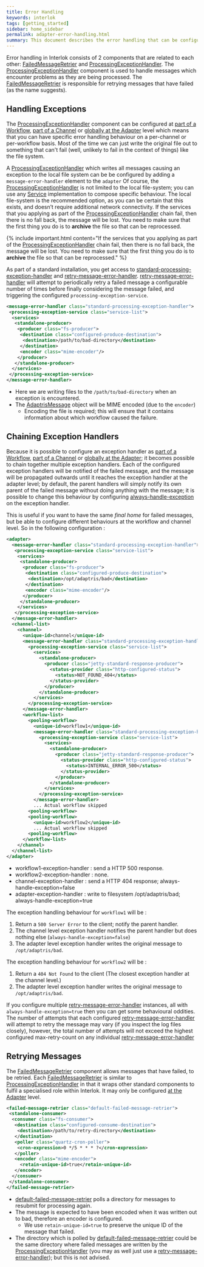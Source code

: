 ```yaml
---
title: Error Handling
keywords: interlok
tags: [getting_started]
sidebar: home_sidebar
permalink: adapter-error-handling.html
summary: This document describes the error handling that can be configured within Interlok
---
```

Error handling in Interlok consists of 2 components that are related to each other: [FailedMessageRetrier][] and [ProcessingExceptionHandler][]. The [ProcessingExceptionHandler][] component is used to handle messages which encounter problems as they are being processed. The [FailedMessageRetrier][] is responsible for retrying messages that have failed (as the name suggests).

## Handling Exceptions ##

The [ProcessingExceptionHandler][] component can be configured at [part of a Workflow][], [part of a Channel][] or [globally at the Adapter][] level which means that you can have specific error handling behaviour on a per-channel or per-workflow basis. Most of the time we can just write the original file out to something that can't fail (well, unlikely to fail in the context of things) like the file system.

A [ProcessingExceptionHandler] which writes all messages causing an exception to the local file system can be be configured by adding a `message-error-handler` element to the `adapter` Of course, the [ProcessingExceptionHandler][] is not limited to the local file-system; you can use any [Service] implementation to compose specific behaviour.  The local file-system is the recommended option, as you can be certain that this exists, and doesn’t require additional network connectivity.  If the services that you applying as part of the [ProcessingExceptionHandler] chain fail, then there is no fall back, the message will be lost. You need to make sure that the first thing you do is to __archive__ the file so that can be reprocessed.

{% include important.html content="If the services that you applying as part of the [ProcessingExceptionHandler] chain fail, then there is no fall back, the message will be lost. You need to make sure that the first thing you do is to __archive__ the file so that can be reprocessed." %}

As part of a standard installation, you get access to [standard-processing-exception-handler][] and [retry-message-error-handler][]. [retry-message-error-handler][] will attempt to periodically retry a failed message a configurable number of times before finally considering the message failed, and triggering the configured `processing-exception-service`.

```xml
<message-error-handler class="standard-processing-exception-handler">
 <processing-exception-service class="service-list">
  <services>
   <standalone-producer>
    <producer class="fs-producer">
     <destination class="configured-produce-destination">
      <destination>/path/to/bad-directory</destination>
     </destination>
     <encoder class="mime-encoder"/>
    </producer>
   </standalone-producer>
  </services>
 </processing-exception-service>
</message-error-handler>
```

- Here we are writing files to the `/path/to/bad-directory` when an exception is encountered.
- The [AdaptrisMessage] object will be MIME encoded (due to the `encoder`)
    - Encoding the file is required; this will ensure that it contains information about which workflow caused the failure.

## Chaining Exception Handlers ##

Because it is possible to configure an exception handler as [part of a Workflow][], [part of a Channel][] or [globally at the Adapter][]; it becomes possible to chain together multiple exception handlers. Each of the configured exception handlers will be notified of the failed message, and the message will be propagated outwards until it reaches the exception handler at the adapter level; by default, the parent handlers will simply notify its own parent of the failed message without doing anything with the message; it is possible to change this behaviour by configuring [always-handle-exception][] on the exception handler.

This is useful if you want to have the same _final home_ for failed messages, but be able to configure different behaviours at the workflow and channel level. So in the following configuration :

```xml
<adapter>
  <message-error-handler class="standard-processing-exception-handler">
   <processing-exception-service class="service-list">
    <services>
     <standalone-producer>
      <producer class="fs-producer">
       <destination class="configured-produce-destination">
        <destination>/opt/adaptris/bad</destination>
       </destination>
       <encoder class="mime-encoder"/>
      </producer>
     </standalone-producer>
    </services>
   </processing-exception-service>
  </message-error-handler>
  <channel-list>
    <channel>
      <unique-id>channel</unique-id>
      <message-error-handler class="standard-processing-exception-handler">
        <processing-exception-service class="service-list">
          <services>
            <standalone-producer>
              <producer class="jetty-standard-response-producer">
                <status-provider class="http-configured-status">
                  <status>NOT_FOUND_404</status>
                </status-provider>
              </producer>
            </standalone-producer>
          </services>
        </processing-exception-service>
      </message-error-handler>
      <workflow-list>
        <pooling-workflow>
          <unique-id>workflow1</unique-id>
          <message-error-handler class="standard-processing-exception-handler">
            <processing-exception-service class="service-list">
              <services>
                <standalone-producer>
                  <producer class="jetty-standard-response-producer">
                    <status-provider class="http-configured-status">
                      <status>INTERNAL_ERROR_500</status>
                    </status-provider>
                  </producer>
                </standalone-producer>
              </services>
            </processing-exception-service>
          </message-error-handler>
          ... Actual workflow skipped
        <pooling-workflow>
        <pooling-workflow>
          <unique-id>workflow2</unique-id>
          ... Actual workflow skipped
        <pooling-workflow>
      </workflow-list>
    </channel>
  </channel-list>
</adapter>
```

- workflow1-exception-handler : send a HTTP 500 response.
- workflow2-exception-handler : none.
- channel-exception-handler : send a HTTP 404 response; always-handle-exception=false
- adapter-exception-handler : write to filesystem /opt/adaptris/bad; always-handle-exception=true

The exception handling behaviour for `workflow1` will be :

1. Return a `500 Server Error` to the client; notify the parent handler.
1. The channel level exception handler notifies the parent handler but does nothing else (`always-handle-exception=false`)
1. The adapter level exception handler writes the original message to `/opt/adaptris/bad`.

The exception handling behaviour for `workflow2` will be :

1. Return a `404 Not Found` to the client (The closest exception handler at the channel level.)
1. The adapter level exception handler writes the original message to `/opt/adaptris/bad`.

If you configure multiple [retry-message-error-handler][] instances, all with `always-handle-exception=true` then you can get some behavioural oddities. The number of attempts that each configured [retry-message-error-handler][] will attempt to retry the message may vary (if you inspect the log files closely), however, the total number of attempts will not exceed the highest configured max-retry-count on any individual [retry-message-error-handler][]


## Retrying Messages ##

The [FailedMessageRetrier] component allows messages that have failed, to be retried. Each [FailedMessageRetrier] is similar to [ProcessingExceptionHandler] in that it wraps other standard components to fulfil a specialised role within Interlok. It may only be configured [at the Adapter][] level.

```xml
<failed-message-retrier class="default-failed-message-retrier">
 <standalone-consumer>
  <consumer class="fs-consumer">
   <destination class="configured-consume-destination">
    <destination>/path/to/retry-directory</destination>
   </destination>
   <poller class="quartz-cron-poller">
    <cron-expression>0 */5 * * * ?</cron-expression>
   </poller>
   <encoder class="mime-encoder">
     <retain-unique-id>true</retain-unique-id>
   </encoder>
  </consumer>
 </standalone-consumer>
</failed-message-retrier>
```

- [default-failed-message-retrier][] polls a directory for messages to resubmit for processing again.
- The message is expected to have been encoded when it was written out to bad, therefore an encoder is configured.
    - We use `retain-unique-id=true` to preserve the unique ID of the message that failed.
- The directory which is polled by [default-failed-message-retrier][] could be the same directory where failed messages are written by the [ProcessingExceptionHandler] (you may as well just use a [retry-message-error-handler][]); but this is not advised.


[AdaptrisMessage]: https://nexus.adaptris.net/nexus/content/sites/javadocs/com/adaptris/interlok-core/3.8-SNAPSHOT/com/adaptris/core/AdaptrisMessage.html
[FailedMessageRetrier]: https://nexus.adaptris.net/nexus/content/sites/javadocs/com/adaptris/interlok-core/3.8-SNAPSHOT/com/adaptris/core/FailedMessageRetrier.html
[ProcessingExceptionHandler]: https://nexus.adaptris.net/nexus/content/sites/javadocs/com/adaptris/interlok-core/3.8-SNAPSHOT/com/adaptris/core/ProcessingExceptionHandler.html
[part of a Workflow]: https://nexus.adaptris.net/nexus/content/sites/javadocs/com/adaptris/interlok-core/3.8-SNAPSHOT/com/adaptris/core/WorkflowImp.html#setMessageErrorHandler-com.adaptris.core.ProcessingExceptionHandler-
[part of a Channel]: https://nexus.adaptris.net/nexus/content/sites/javadocs/com/adaptris/interlok-core/3.8-SNAPSHOT/com/adaptris/core/Channel.html#setMessageErrorHandler-com.adaptris.core.ProcessingExceptionHandler-
[globally at the Adapter]: https://nexus.adaptris.net/nexus/content/sites/javadocs/com/adaptris/interlok-core/3.8-SNAPSHOT/com/adaptris/core/Adapter.html#setMessageErrorHandler-com.adaptris.core.ProcessingExceptionHandler-
[service-list]: https://nexus.adaptris.net/nexus/content/sites/javadocs/com/adaptris/interlok-core/3.8-SNAPSHOT/com/adaptris/core/ServiceList.html
[Service]: https://nexus.adaptris.net/nexus/content/sites/javadocs/com/adaptris/interlok-core/3.8-SNAPSHOT/com/adaptris/core/Service.html
[standard-processing-exception-handler]: https://nexus.adaptris.net/nexus/content/sites/javadocs/com/adaptris/interlok-core/3.8-SNAPSHOT/com/adaptris/core/StandardProcessingExceptionHandler.html
[retry-message-error-handler]: https://nexus.adaptris.net/nexus/content/sites/javadocs/com/adaptris/interlok-core/3.8-SNAPSHOT/com/adaptris/core/RetryMessageErrorHandler.html
[at the Adapter]: https://nexus.adaptris.net/nexus/content/sites/javadocs/com/adaptris/interlok-core/3.8-SNAPSHOT/com/adaptris/core/Adapter.html#setFailedMessageRetrier-com.adaptris.core.FailedMessageRetrier-
[default-failed-message-retrier]: https://nexus.adaptris.net/nexus/content/sites/javadocs/com/adaptris/interlok-core/3.8-SNAPSHOT/com/adaptris/core/DefaultFailedMessageRetrier.html
[always-handle-exception]: https://nexus.adaptris.net/nexus/content/sites/javadocs/com/adaptris/interlok-core/3.8-SNAPSHOT/com/adaptris/core/RootProcessingExceptionHandler.html#setAlwaysHandleException-java.lang.Boolean-
